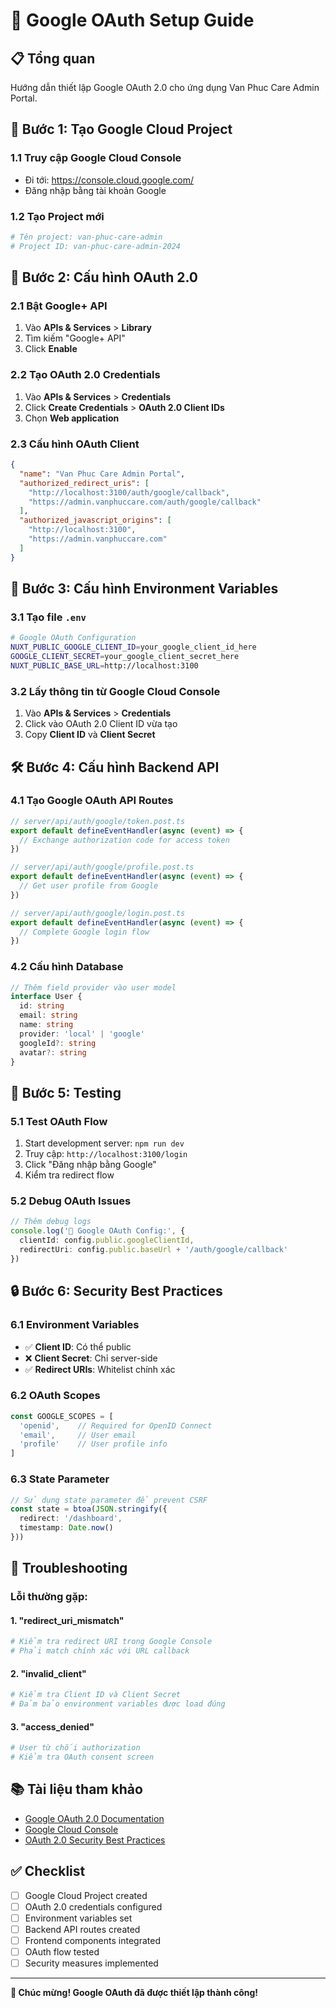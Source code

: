 # 🔐 Google OAuth Setup Guide

## 📋 **Tổng quan**
Hướng dẫn thiết lập Google OAuth 2.0 cho ứng dụng Van Phuc Care Admin Portal.

## 🚀 **Bước 1: Tạo Google Cloud Project**

### 1.1 Truy cập Google Cloud Console
- Đi tới: https://console.cloud.google.com/
- Đăng nhập bằng tài khoản Google

### 1.2 Tạo Project mới
```bash
# Tên project: van-phuc-care-admin
# Project ID: van-phuc-care-admin-2024
```

## 🔑 **Bước 2: Cấu hình OAuth 2.0**

### 2.1 Bật Google+ API
1. Vào **APIs & Services** > **Library**
2. Tìm kiếm "Google+ API"
3. Click **Enable**

### 2.2 Tạo OAuth 2.0 Credentials
1. Vào **APIs & Services** > **Credentials**
2. Click **Create Credentials** > **OAuth 2.0 Client IDs**
3. Chọn **Web application**

### 2.3 Cấu hình OAuth Client
```json
{
  "name": "Van Phuc Care Admin Portal",
  "authorized_redirect_uris": [
    "http://localhost:3100/auth/google/callback",
    "https://admin.vanphuccare.com/auth/google/callback"
  ],
  "authorized_javascript_origins": [
    "http://localhost:3100",
    "https://admin.vanphuccare.com"
  ]
}
```

## 🔧 **Bước 3: Cấu hình Environment Variables**

### 3.1 Tạo file `.env`
```bash
# Google OAuth Configuration
NUXT_PUBLIC_GOOGLE_CLIENT_ID=your_google_client_id_here
GOOGLE_CLIENT_SECRET=your_google_client_secret_here
NUXT_PUBLIC_BASE_URL=http://localhost:3100
```

### 3.2 Lấy thông tin từ Google Cloud Console
1. Vào **APIs & Services** > **Credentials**
2. Click vào OAuth 2.0 Client ID vừa tạo
3. Copy **Client ID** và **Client Secret**

## 🛠️ **Bước 4: Cấu hình Backend API**

### 4.1 Tạo Google OAuth API Routes
```typescript
// server/api/auth/google/token.post.ts
export default defineEventHandler(async (event) => {
  // Exchange authorization code for access token
})

// server/api/auth/google/profile.post.ts  
export default defineEventHandler(async (event) => {
  // Get user profile from Google
})

// server/api/auth/google/login.post.ts
export default defineEventHandler(async (event) => {
  // Complete Google login flow
})
```

### 4.2 Cấu hình Database
```typescript
// Thêm field provider vào user model
interface User {
  id: string
  email: string
  name: string
  provider: 'local' | 'google'
  googleId?: string
  avatar?: string
}
```

## 🧪 **Bước 5: Testing**

### 5.1 Test OAuth Flow
1. Start development server: `npm run dev`
2. Truy cập: `http://localhost:3100/login`
3. Click "Đăng nhập bằng Google"
4. Kiểm tra redirect flow

### 5.2 Debug OAuth Issues
```typescript
// Thêm debug logs
console.log('🔧 Google OAuth Config:', {
  clientId: config.public.googleClientId,
  redirectUri: config.public.baseUrl + '/auth/google/callback'
})
```

## 🔒 **Bước 6: Security Best Practices**

### 6.1 Environment Variables
- ✅ **Client ID**: Có thể public
- ❌ **Client Secret**: Chỉ server-side
- ✅ **Redirect URIs**: Whitelist chính xác

### 6.2 OAuth Scopes
```typescript
const GOOGLE_SCOPES = [
  'openid',    // Required for OpenID Connect
  'email',     // User email
  'profile'    // User profile info
]
```

### 6.3 State Parameter
```typescript
// Sử dụng state parameter để prevent CSRF
const state = btoa(JSON.stringify({
  redirect: '/dashboard',
  timestamp: Date.now()
}))
```

## 🚨 **Troubleshooting**

### Lỗi thường gặp:

#### 1. "redirect_uri_mismatch"
```bash
# Kiểm tra redirect URI trong Google Console
# Phải match chính xác với URL callback
```

#### 2. "invalid_client"
```bash
# Kiểm tra Client ID và Client Secret
# Đảm bảo environment variables được load đúng
```

#### 3. "access_denied"
```bash
# User từ chối authorization
# Kiểm tra OAuth consent screen
```

## 📚 **Tài liệu tham khảo**

- [Google OAuth 2.0 Documentation](https://developers.google.com/identity/protocols/oauth2)
- [Google Cloud Console](https://console.cloud.google.com/)
- [OAuth 2.0 Security Best Practices](https://tools.ietf.org/html/draft-ietf-oauth-security-topics)

## ✅ **Checklist**

- [ ] Google Cloud Project created
- [ ] OAuth 2.0 credentials configured
- [ ] Environment variables set
- [ ] Backend API routes created
- [ ] Frontend components integrated
- [ ] OAuth flow tested
- [ ] Security measures implemented

---

**🎉 Chúc mừng! Google OAuth đã được thiết lập thành công!**